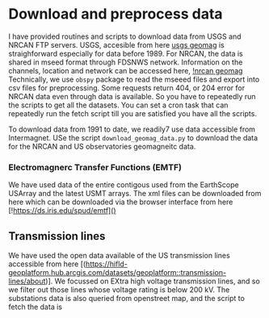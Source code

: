 # Download and preprocess data
I have provided routines and scripts to download data from USGS and NRCAN FTP servers. 
USGS, accesible from here [usgs geomag]() is straighforward especially for data before 1989. For NRCAN, the data is shared in mseed format through FDSNWS network. Information on the channels, location and network can be accessed here, [!nrcan geomag](https://geomag.nrcan.gc.ca/data-donnee/sd-en.php)
Technically, we use `obspy` package to read the mseeed files and export into csv files for preprocessing. Some requests return 404, or 204 error for NRCAN data even through data is available. So you have to repeatedly run the scripts to get all the datasets. You can set a cron task that can repeatedly run the fetch script till you are satisfied you have all the scripts.

To download data from 1991 to date, we readily7 use data accessible from Intermagnet. USe the script `download_geomag_data.py` to download the data for the NRCAN and US observatories geomagneitc data. 

### Electromagnerc Transfer Functions (EMTF)
We have used data of the entire contigous used from the EarthScope USArray and the latest USMT arrays. The xml files can be downloaded from here which can be downloaded via the browser interface from here [!https://ds.iris.edu/spud/emtf]()

## Transmission lines
We have used the open data available of the US transmission lines accessible from here [(https://hifld-geoplatform.hub.arcgis.com/datasets/geoplatform::transmission-lines/about)]. We focussed on EXtra high voltage transmission lines, and so we filter out those lines whose voltage rating is below 200 kV. The substations data is also queried from openstreet map, and the script to fetch the data is 


